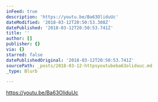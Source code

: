 ```yaml
---
inFeed: true
description: 'https://youtu.be/Ba63OliduUc'
dateModified: '2018-03-12T20:50:53.308Z'
datePublished: '2018-03-12T20:50:53.741Z'
title: ''
author: []
publisher: {}
via: {}
starred: false
datePublishedOriginal: '2018-03-12T20:50:53.741Z'
sourcePath: _posts/2018-03-12-httpsyoutubeba63oliduuc.md
_type: Blurb

---
```

https://youtu.be/Ba63OliduUc